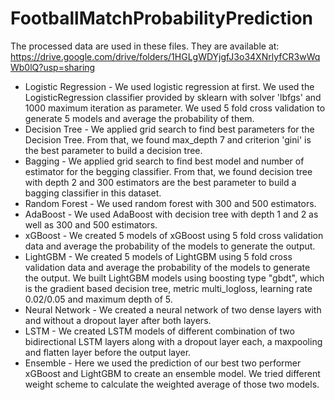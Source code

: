 # FootballMatchProbabilityPrediction

The processed data are used in these files. They are available at: https://drive.google.com/drive/folders/1HGLgWDYjgfJ3o34XNrlyfCR3wWqWb0lQ?usp=sharing

* Logistic Regression - We used logistic regression at first. We used the LogisticRegression classifier provided by sklearn with solver 'lbfgs' and 1000 maximum iteration as parameter. We used 5 fold cross validation to generate 5 models and average the probability of them.
* Decision Tree - We applied grid search to find best parameters for the Decision Tree. From that, we found max\_depth 7 and criterion 'gini' is the best parameter to build a decision tree.
* Bagging - We applied grid search to find best model and number of estimator for the begging classifier. From that, we found decision tree with depth 2 and 300 estimators are the best parameter to build a bagging classifier in this dataset.
* Random Forest - We used random forest with 300 and 500 estimators.
* AdaBoost - We used AdaBoost with decision tree with depth 1 and 2 as well as 300 and 500 estimators.
* xGBoost - We created 5 models of xGBoost using 5 fold cross validation data and average the probability of the models to generate the output.
* LightGBM - We created 5 models of LightGBM using 5 fold cross validation data and average the probability of the models to generate the output. We built LightGBM models using boosting type "gbdt", which is the gradient based decision tree, metric multi\_logloss, learning rate 0.02/0.05 and maximum depth of 5.
* Neural Network - We created a neural network of two dense layers with and without a dropout layer after both layers.
* LSTM - We created LSTM models of different combination of two bidirectional LSTM layers along with a dropout layer each, a maxpooling and flatten layer before the output layer.
* Ensemble - Here we used the prediction of our best two performer xGBoost and LightGBM to create an ensemble model. We tried different weight scheme to calculate the weighted average of those two models.
